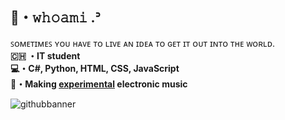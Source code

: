 ## 👀・𝚠𝚑𝚘𝚊𝚖𝚒 .ᐣ
  ꜱᴏᴍᴇᴛɪᴍᴇꜱ ʏᴏᴜ ʜᴀᴠᴇ ᴛᴏ ʟɪᴠᴇ ᴀɴ ɪᴅᴇᴀ ᴛᴏ ɢᴇᴛ ɪᴛ ᴏᴜᴛ ɪɴᴛᴏ ᴛʜᴇ ᴡᴏʀʟᴅ.<br>
**🇨🇭 ・IT student** <br>
**💻・C#, Python, HTML, CSS, JavaScript** <br>
**🌌・Making [experimental](https://linktr.ee/wh01sme) electronic music** <br>

![githubbanner](https://github.com/user-attachments/assets/c68b74a8-ff17-4d0e-b5e8-2cd0f14539bc)

